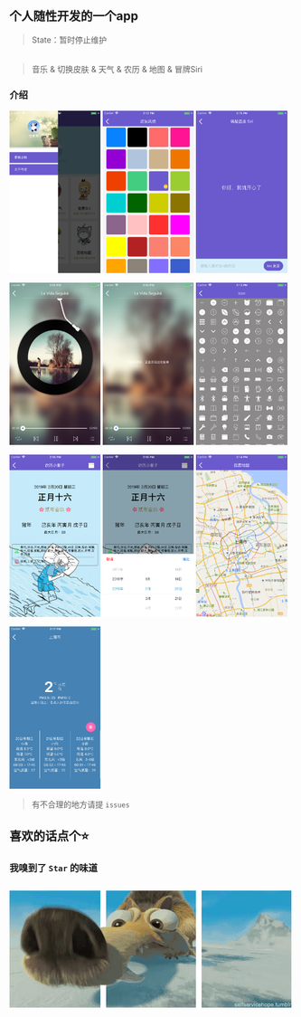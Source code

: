 
## 个人随性开发的一个app

> State：暂时停止维护
######
> 音乐 & 切换皮肤 & 天气 & 农历 & 地图 & 冒牌Siri

### 介绍

<p>
    <img src="https://github.com/gitSirzh/Nostalgia/blob/master/z_view/img/introduce/userCore.png" width="32%" height="32%">
    <img src="https://github.com/gitSirzh/Nostalgia/blob/master/z_view/img/introduce/colorStyle.png" width="32%" height="32%">
    <img src="https://github.com/gitSirzh/Nostalgia/blob/master/z_view/img/introduce/ai.png" width="32%" height="32%">
<p>

<p>
    <img src="https://github.com/gitSirzh/Nostalgia/blob/master/z_view/img/introduce/music.png" width="32%" height="32%">
    <img src="https://github.com/gitSirzh/Nostalgia/blob/master/z_view/img/introduce/lyric.png" width="32%" height="32%">
    <img src="https://github.com/gitSirzh/Nostalgia/blob/master/z_view/img/introduce/icons.png" width="32%" height="32%">
<p>

<p>
    <img src="https://github.com/gitSirzh/Nostalgia/blob/master/z_view/img/introduce/calendar.png" width="32%" height="32%">
    <img src="https://github.com/gitSirzh/Nostalgia/blob/master/z_view/img/introduce/pickers.png" width="32%" height="32%">
    <img src="https://github.com/gitSirzh/Nostalgia/blob/master/z_view/img/introduce/baiduMap.png" width="32%" height="32%">
<p>

<p>
    <img src="https://github.com/gitSirzh/Nostalgia/blob/master/z_view/img/introduce/weather.png" width="32%" height="32%">
<p>


> 有不合理的地方请提 `issues`


## 喜欢的话点个⭐️
### 我嗅到了 `Star` 的味道
## ![](https://github.com/gitSirzh/Nostalgia/blob/master/z_view/img/introduce/%E5%86%B0%E6%B2%B3%E4%B8%96%E7%BA%AA-%E6%9D%BE%E9%BC%A0.gif)
